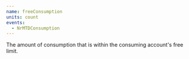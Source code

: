```yaml
---
name: freeConsumption
units: count
events:
  - NrMTDConsumption
---
```


The amount of consumption that is within the consuming account's free limit.
